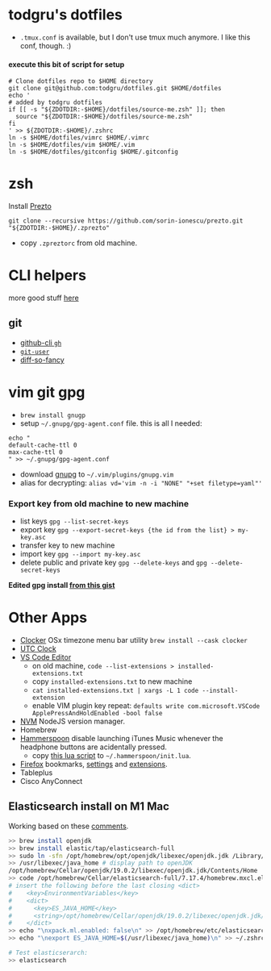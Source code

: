 # todgru's dotfiles

- `.tmux.conf` is available, but I don't use tmux much anymore. I like this conf, though. :)

#### execute this bit of script for setup

```
# Clone dotfiles repo to $HOME directory
git clone git@github.com:todgru/dotfiles.git $HOME/dotfiles
echo '
# added by todgru dotfiles
if [[ -s "${ZDOTDIR:-$HOME}/dotfiles/source-me.zsh" ]]; then
  source "${ZDOTDIR:-$HOME}/dotfiles/source-me.zsh"
fi
' >> ${ZDOTDIR:-$HOME}/.zshrc
ln -s $HOME/dotfiles/vimrc $HOME/.vimrc
ln -s $HOME/dotfiles/vim $HOME/.vim
ln -s $HOME/dotfiles/gitconfig $HOME/.gitconfig
```

# zsh

Install [Prezto](https://github.com/sorin-ionescu/prezto)

```
git clone --recursive https://github.com/sorin-ionescu/prezto.git "${ZDOTDIR:-$HOME}/.zprezto"
```

- copy `.zpreztorc` from old machine.

# CLI helpers

more good stuff [here](https://github.com/nath1as/.files)

## git

- [github-cli `gh`](https://cli.github.com/)
- [`git-user`](https://github.com/geongeorge/Git-User-Switch)
- [diff-so-fancy](https://github.com/so-fancy/diff-so-fancy)

# vim git gpg

- `brew install gnugp`
- setup `~/.gnupg/gpg-agent.conf` file. this is all I needed:

```
echo "
default-cache-ttl 0
max-cache-ttl 0
" >> ~/.gnupg/gpg-agent.conf
```

- download [gnupg](https://github.com/jamessan/vim-gnupg) to `~/.vim/plugins/gnupg.vim`
- alias for decrypting: `alias vd='vim -n -i "NONE" "+set filetype=yaml"'`

### Export key from old machine to new machine

- list keys `gpg --list-secret-keys`
- export key `gpg --export-secret-keys {the id from the list} > my-key.asc`
- transfer key to new machine
- import key `gpg --import my-key.asc`
- delete public and private key `gpg --delete-keys` and `gpg --delete-secret-keys`

**Edited gpg install [from this gist](https://gist.github.com/todgru/4652807)**

# Other Apps

- [Clocker](https://github.com/n0shake/Clocker) OSx timezone menu bar utility `brew install --cask clocker`
- [UTC Clock](https://github.com/netik/UTCMenuClock)
- [VS Code Editor](https://code.visualstudio.com/)
  - on old machine, `code --list-extensions > installed-extensions.txt`
  - copy `installed-extensions.txt` to new machine
  - `cat installed-extensions.txt | xargs -L 1 code --install-extension`
  - enable VIM plugin key repeat: `defaults write com.microsoft.VSCode ApplePressAndHoldEnabled -bool false`
- [NVM](https://github.com/nvm-sh/nvm#installing-and-updating) NodeJS version manager.
- Homebrew
- [Hammerspoon](https://www.hammerspoon.org/) disable launching iTunes Music whenever the headphone buttons are acidentally pressed.
  - copy [this lua script](./.hammerspoon/init.lua) to `~/.hammerspoon/init.lua`.
- [Firefox]() bookmarks, [settings]() and [extensions]().
- Tableplus
- Cisco AnyConnect

## Elasticsearch install on M1 Mac

Working based on these [comments](https://github.com/elastic/elasticsearch/issues/91159).
```sh
>> brew install openjdk
>> brew install elastic/tap/elasticsearch-full
>> sudo ln -sfn /opt/homebrew/opt/openjdk/libexec/openjdk.jdk /Library/Java/JavaVirtualMachines/openjdk.jdk
>> /usr/libexec/java_home # display path to openJDK
/opt/homebrew/Cellar/openjdk/19.0.2/libexec/openjdk.jdk/Contents/Home
>> code /opt/homebrew/Cellar/elasticsearch-full/7.17.4/homebrew.mxcl.elasticsearch-full.plist
# insert the following before the last closing <dict>
#    <key>EnvironmentVariables</key>
#    <dict>
#      <key>ES_JAVA_HOME</key>
#      <string>/opt/homebrew/Cellar/openjdk/19.0.2/libexec/openjdk.jdk/Contents/Home</string>
#    </dict>
>> echo "\nxpack.ml.enabled: false\n" >> /opt/homebrew/etc/elasticsearch/elasticsearch.yml
>> echo "\nexport ES_JAVA_HOME=$(/usr/libexec/java_home)\n" >> ~/.zshrc

# Test elasticserarch:
>> elasticsearch
```